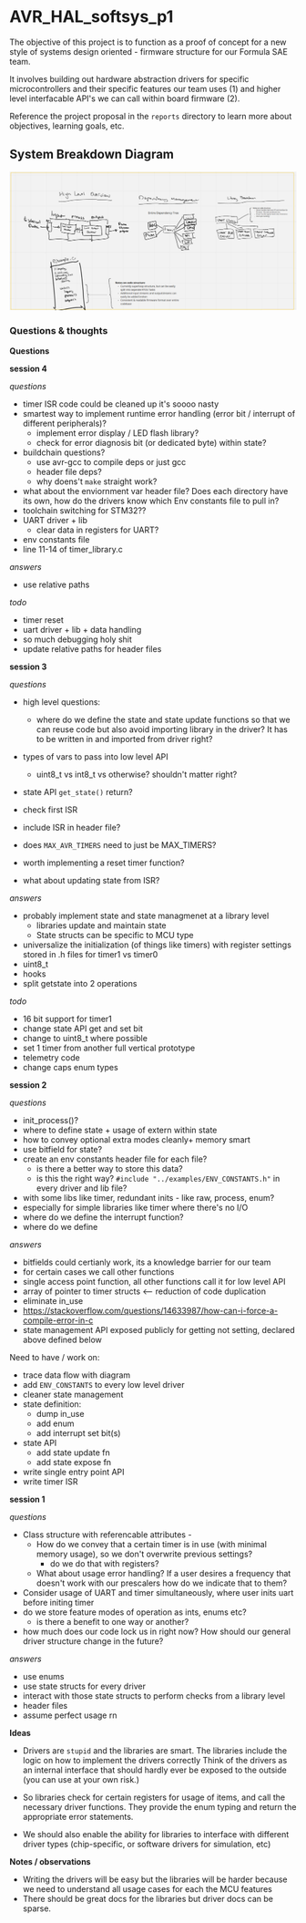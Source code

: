 # AVR_HAL_softsys_p1
The objective of this project is to function as a proof of concept for a new style of systems design oriented - firmware structure for our Formula SAE team. 

It involves building out hardware abstraction drivers for specific microcontrollers and their specific features our team uses (1) and higher level interfacable API's we can call within board firmware (2). 

Reference the project proposal in the `reports` directory to learn more about objectives, learning goals, etc. 

## System Breakdown Diagram 
![Miro board](/reports/system_miro.png)

### Questions & thoughts

**Questions**


**session 4**

*questions*
- timer ISR code could be cleaned up it's soooo nasty
- smartest way to implement runtime error handling (error bit / interrupt of different peripherals)? 
    - implement error display / LED flash library? 
    - check for error diagnosis bit (or dedicated byte) within state? 
- buildchain questions? 
    - use avr-gcc to compile deps or just gcc 
    - header file deps? 
    - why doens't `make` straight work? 
- what about the enviornment var header file? Does each directory have its own, how do the drivers know which Env constants file to pull in? 
- toolchain switching for STM32?? 
- UART driver + lib 
    - clear data in registers for UART? 
- env constants file 
- line 11-14 of timer_library.c

*answers*
- use relative paths 


*todo*
- timer reset 
- uart driver + lib + data handling 
- so much debugging holy shit
- update relative paths for header files


**session 3**

*questions*
- high level questions: 
    - where do we define the state and state update functions so that we can reuse code but also avoid importing library in the driver? It has to be written in and imported from driver right? 
- types of vars to pass into low level API 
    - uint8_t vs int8_t vs otherwise? shouldn't matter right?
- state API `get_state()` return? 
- check first ISR
- include ISR in header file? 
- does `MAX_AVR_TIMERS` need to just be MAX_TIMERS? 
- worth implementing a reset timer function? 


- what about updating state from ISR? 

*answers*
- probably implement state and state managmenet at a library level 
    - libraries update and maintain state
    - State structs can be specific to MCU type 
- universalize the initialization (of things like timers) with register settings stored in .h files for timer1 vs timer0
- uint8_t
- hooks
- split getstate into 2 operations

*todo*
- 16 bit support for timer1
- change state API get and set bit 
- change to uint8_t where possible
- set 1 timer from another full vertical prototype
- telemetry code 
- change caps enum types

**session 2**

*questions*

- init_process()? 
- where to define state + usage of extern within state
- how to convey optional extra modes cleanly+ memory smart
- use bitfield for state? 
- create an env constants header file for each file? 
    - is there a better way to store this data? 
    - is this the right way? `#include "../examples/ENV_CONSTANTS.h"` in every driver and lib file? 
- with some libs like timer, redundant inits - like raw, process, enum? 
- especially for simple libraries like timer where there's no I/O
- where do we define the interrupt function? 
- where do we define 

*answers*
- bitfields could certianly work, its a knowledge barrier for our team
- for certain cases we call other functions
- single access point function, all other functions call it for low level API
- array of pointer to timer structs <-- reduction of code duplication  
- eliminate in_use 
- https://stackoverflow.com/questions/14633987/how-can-i-force-a-compile-error-in-c
- state management API exposed publicly for getting not setting, declared above defined below 



Need to have / work on: 
- trace data flow with diagram
- add `ENV_CONSTANTS` to every low level driver 
- cleaner state management 
- state definition: 
    - dump in_use 
    - add enum 
    - add interrupt set bit(s)
- state API 
    - add state update fn 
    - add state expose fn
- write single entry point API 
- write timer ISR





**session 1**

*questions*

- Class structure with referencable attributes - 
    - How do we convey that a certain timer is in use (with minimal memory usage), so we don't overwrite previous settings? 
        - do we do that with registers? 
    - What about usage error handling? If a user desires a frequency that doesn't work with our prescalers how do we indicate that to them?   
- Consider usage of UART and timer simultaneously, where user inits uart before initing timer 
- do we store feature modes of operation as ints, enums etc? 
    - is there a benefit to one way or another? 
- how much does our code lock us in right now? How should our general driver structure change in the future? 

*answers*
- use enums 
- use state structs for every driver 
- interact with those state structs to perform checks from a library level 
- header files
- assume perfect usage rn

**Ideas**

- Drivers are `stupid` and the libraries are smart. The libraries include the logic on how to implement the drivers correctly
Think of the drivers as an internal interface that should hardly ever be exposed to the outside (you can use at your own risk.) 
- So libraries check for certain registers for usage of items, and call the necessary driver functions. They provide the enum typing and return the appropriate error statements. 

- We should also enable the ability for libraries to interface with different driver types (chip-specific, or software drivers for simulation, etc)

**Notes / observations**

- Writing the drivers will be easy but the libraries will be harder because we need to understand all usage cases for each the MCU features
- There should be great docs for the libraries but driver docs can be sparse. 
